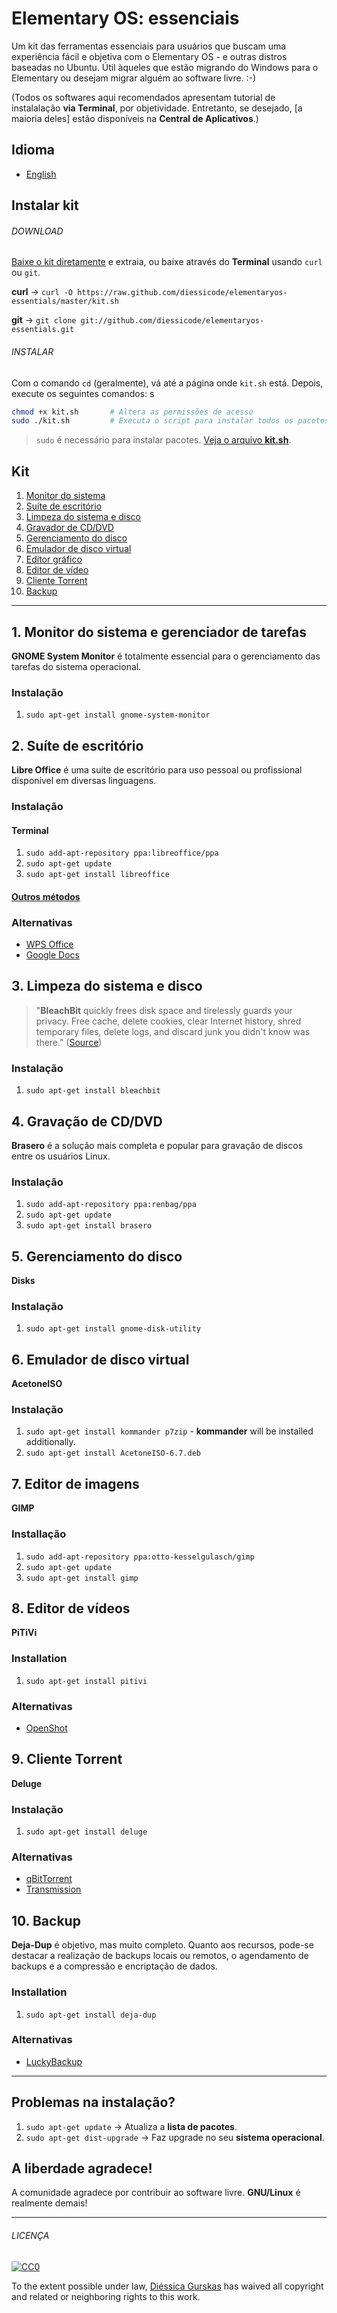 # Elementary OS: essenciais

Um kit das ferramentas essenciais para usuários que buscam uma experiência fácil e objetiva com o Elementary OS - e outras distros baseadas no Ubuntu. Útil àqueles que estão migrando do Windows para o Elementary ou desejam migrar alguém ao software livre. :-)

(Todos os softwares aqui recomendados apresentam tutorial de instalalação **via Terminal**, por objetividade. Entretanto, se desejado, [a maioria deles] estão disponíveis na **Central de Aplicativos**.)

## Idioma
* [English](https://github.com/diessicode/elementaryos-essentials/blob/master/README.md)

## Instalar kit
###### DOWNLOAD
[Baixe o kit diretamente](https://github.com/diessicode/elementaryos-essentials/archive/master.zip) e extraia, ou baixe através do **Terminal** usando `curl` ou `git`.

**curl** → `curl -O https://raw.github.com/diessicode/elementaryos-essentials/master/kit.sh`

**git** → `git clone git://github.com/diessicode/elementaryos-essentials.git`

###### INSTALAR
Com o comando `cd` (geralmente), vá até a página onde `kit.sh` está. Depois, execute os seguintes comandos:
s
```bash
chmod +x kit.sh       # Altera as permissões de acesso
sudo ./kit.sh         # Executa o script para instalar todos os pacotes
```
>  `sudo` é necessário para instalar pacotes. [Veja o arquivo **kit.sh**](https://raw.github.com/diessicode/elementaryos-essentials/master/kit.sh).

## Kit
1. [Monitor do sistema](https://github.com/diessicode/elementaryos-essentials/blob/master/README.md#1-system-monitor)
2. [Suíte de escritório](https://github.com/diessicode/elementaryos-essentials/blob/master/README.md#2-office-suite)
3. [Limpeza do sistema e disco](https://github.com/diessicode/elementaryos-essentials/blob/master/README.md#3-system-and-disk-cleaner)
4. [Gravador de CD/DVD](https://github.com/diessicode/elementaryos-essentials/blob/master/README.md#4-cddvd-burner)
5. [Gerenciamento do disco](https://github.com/diessicode/elementaryos-essentials/blob/master/README.md#5-disk-manager)
6. [Emulador de disco virtual](https://github.com/diessicode/elementaryos-essentials/blob/master/README.md#6-virtual-drive-emulator)
7. [Editor gráfico](https://github.com/diessicode/elementaryos-essentials/blob/master/README.md#7-graphic-editor)
8. [Editor de vídeo](https://github.com/diessicode/elementaryos-essentials/blob/master/README.md#8-video-editor)
9. [Cliente Torrent](https://github.com/diessicode/elementaryos-essentials/blob/master/README.md#9-torrent-client)
10. [Backup](https://github.com/diessicode/elementaryos-essentials/blob/master/README.md#10-backup)

---

## 1. Monitor do sistema e gerenciador de tarefas
**GNOME System Monitor** é totalmente essencial para o gerenciamento das tarefas do sistema operacional.

### Instalação
1. `sudo apt-get install gnome-system-monitor`

## 2. Suíte de escritório
**Libre Office** é uma suite de escritório para uso pessoal ou profissional disponível em diversas linguagens.

### Instalação
#### Terminal
1. `sudo add-apt-repository ppa:libreoffice/ppa`
2. `sudo apt-get update`
3. `sudo apt-get install libreoffice`

#### [Outros métodos](http://www.libreoffice.org/download)

### Alternativas
* [WPS Office](http://wps-community.org/)
* [Google Docs](#)

## 3. Limpeza do sistema e disco
> "**BleachBit** quickly frees disk space and tirelessly guards your privacy. Free cache, delete cookies, clear Internet history, shred temporary files, delete logs, and discard junk you didn't know was there." ([Source](http://bleachbit.sourceforge.net/))

### Instalação
1. `sudo apt-get install bleachbit`

## 4. Gravação de CD/DVD
**Brasero** é a solução mais completa e popular para gravação de discos entre os usuários Linux.

### Instalação
1. `sudo add-apt-repository ppa:renbag/ppa`
2. `sudo apt-get update`
3. `sudo apt-get install brasero`

## 5. Gerenciamento do disco
**Disks**

### Instalação
1. `sudo apt-get install gnome-disk-utility`

## 6. Emulador de disco virtual
**AcetoneISO**

### Instalação
1. `sudo apt-get install kommander p7zip` - **kommander** will be installed additionally. 
2. `sudo apt-get install AcetoneISO-6.7.deb`

## 7. Editor de imagens
**GIMP**

### Installação
1. `sudo add-apt-repository ppa:otto-kesselgulasch/gimp`
2. `sudo apt-get update`
3. `sudo apt-get install gimp`

## 8. Editor de vídeos
**PiTiVi**

### Installation
1. `sudo apt-get install pitivi`

### Alternativas
* [OpenShot](#)

## 9. Cliente Torrent
**Deluge**

### Instalação
1. `sudo apt-get install deluge`

### Alternativas
* [qBitTorrent](#)
* [Transmission](#)

## 10. Backup
**Deja-Dup** é objetivo, mas muito completo. Quanto aos recursos, pode-se destacar a realização de backups locais ou remotos, o agendamento de backups e a compressão e encriptação de dados. 

### Installation
1. `sudo apt-get install deja-dup`

### Alternativas
* [LuckyBackup](https://launchpad.net/deja-dup)

---

## Problemas na instalação?
1. `sudo apt-get update` → Atualiza a **lista de pacotes**.
2.  `sudo apt-get dist-upgrade` → Faz upgrade no seu **sistema operacional**.

## A liberdade agradece!
A comunidade agradece por contribuir ao software livre. **GNU/Linux** é realmente demais!

---

###### LICENÇA

[![CC0](http://i.creativecommons.org/p/zero/1.0/88x31.png)](http://creativecommons.org/publicdomain/zero/1.0/)

To the extent possible under law, [Diéssica Gurskas](http://diessi.ca) has waived all copyright and related or neighboring rights to this work.
